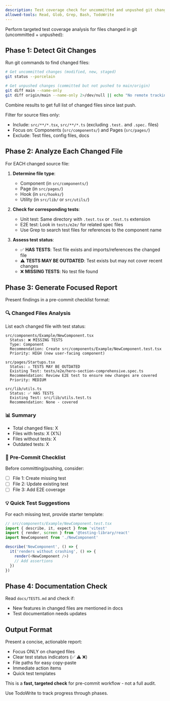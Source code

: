 ```yaml
---
description: Test coverage check for uncommitted and unpushed git changes
allowed-tools: Read, Glob, Grep, Bash, TodoWrite
---
```


Perform targeted test coverage analysis for files changed in git (uncommitted + unpushed):

## Phase 1: Detect Git Changes

Run git commands to find changed files:

```bash
# Get uncommitted changes (modified, new, staged)
git status --porcelain

# Get unpushed changes (committed but not pushed to main/origin)
git diff main --name-only
git diff origin/main --name-only 2>/dev/null || echo "No remote tracking"
```

Combine results to get full list of changed files since last push.

Filter for source files only:
- Include: `src/**/*.tsx`, `src/**/*.ts` (excluding `.test.` and `.spec.` files)
- Focus on: Components (`src/components/`) and Pages (`src/pages/`)
- Exclude: Test files, config files, docs

## Phase 2: Analyze Each Changed File

For EACH changed source file:

1. **Determine file type**:
   - Component (in `src/components/`)
   - Page (in `src/pages/`)
   - Hook (in `src/hooks/`)
   - Utility (in `src/lib/` or `src/utils/`)

2. **Check for corresponding tests**:
   - Unit test: Same directory with `.test.tsx` or `.test.ts` extension
   - E2E test: Look in `tests/e2e/` for related spec files
   - Use Grep to search test files for references to the component name

3. **Assess test status**:
   - ✅ **HAS TESTS**: Test file exists and imports/references the changed file
   - ⚠️ **TESTS MAY BE OUTDATED**: Test exists but may not cover recent changes
   - ❌ **MISSING TESTS**: No test file found

## Phase 3: Generate Focused Report

Present findings in a pre-commit checklist format:

### 🔍 Changed Files Analysis

List each changed file with test status:

```
src/components/Example/NewComponent.tsx
  Status: ❌ MISSING TESTS
  Type: Component
  Recommendation: Create src/components/Example/NewComponent.test.tsx
  Priority: HIGH (new user-facing component)

src/pages/Startups.tsx
  Status: ⚠️ TESTS MAY BE OUTDATED
  Existing Test: tests/e2e/hero-section-comprehensive.spec.ts
  Recommendation: Review E2E test to ensure new changes are covered
  Priority: MEDIUM

src/lib/utils.ts
  Status: ✅ HAS TESTS
  Existing Test: src/lib/utils.test.ts
  Recommendation: None - covered
```

### 📊 Summary

- Total changed files: X
- Files with tests: X (X%)
- Files without tests: X
- Outdated tests: X

### 🎯 Pre-Commit Checklist

Before committing/pushing, consider:

- [ ] File 1: Create missing test
- [ ] File 2: Update existing test
- [ ] File 3: Add E2E coverage

### 💡 Quick Test Suggestions

For each missing test, provide starter template:

```typescript
// src/components/Example/NewComponent.test.tsx
import { describe, it, expect } from 'vitest'
import { render, screen } from '@testing-library/react'
import NewComponent from './NewComponent'

describe('NewComponent', () => {
  it('renders without crashing', () => {
    render(<NewComponent />)
    // Add assertions
  })
})
```

## Phase 4: Documentation Check

Read `docs/TESTS.md` and check if:
- New features in changed files are mentioned in docs
- Test documentation needs updates

## Output Format

Present a concise, actionable report:
- Focus ONLY on changed files
- Clear test status indicators (✅ ⚠️ ❌)
- File paths for easy copy-paste
- Immediate action items
- Quick test templates

This is a **fast, targeted check** for pre-commit workflow - not a full audit.

Use TodoWrite to track progress through phases.